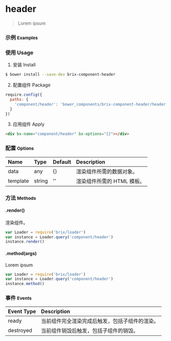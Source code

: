 # header

> Lorem ipsum

### 示例 <small>Examples</small>

<div bx-name="component/header" bx-options="{}"></div>

### 使用 Usage

1. 安装 Install

  ```sh
  $ bower install --save-dev brix-component-header
  ```

2. 配置组件 Package

  ```js
  require.config({
    paths: {
      'component/header': 'bower_components/brix-component-header/header'
    }
  })
  ```

3. 应用组件 Apply

  ```html
  <div bx-name="component/header" bx-options="{}"></div>
  ```

### 配置 <small>Options</small>

Name | Type | Default | Description
:--- | :--- | :------ | :----------
data | any | {} | 渲染组件所需的数据对象。
template | string | '' | 渲染组件所需的 HTML 模板。

### 方法 <small>Methods</small>

#### .render()

渲染组件。

```js
var Loader = require('brix/loader')
var instance = Loader.query('component/header')
instance.render()
```

#### .method(args)

Lorem ipsum

```js
var Loader = require('brix/loader')
var instance = Loader.query('component/header')
instance.method()
```

### 事件 <small>Events</small>

Event Type | Description
:--------- | :----------
ready | 当前组件完全渲染完成后触发，包括子组件的渲染。
destroyed | 当前组件销毁后触发，包括子组件的销毁。

